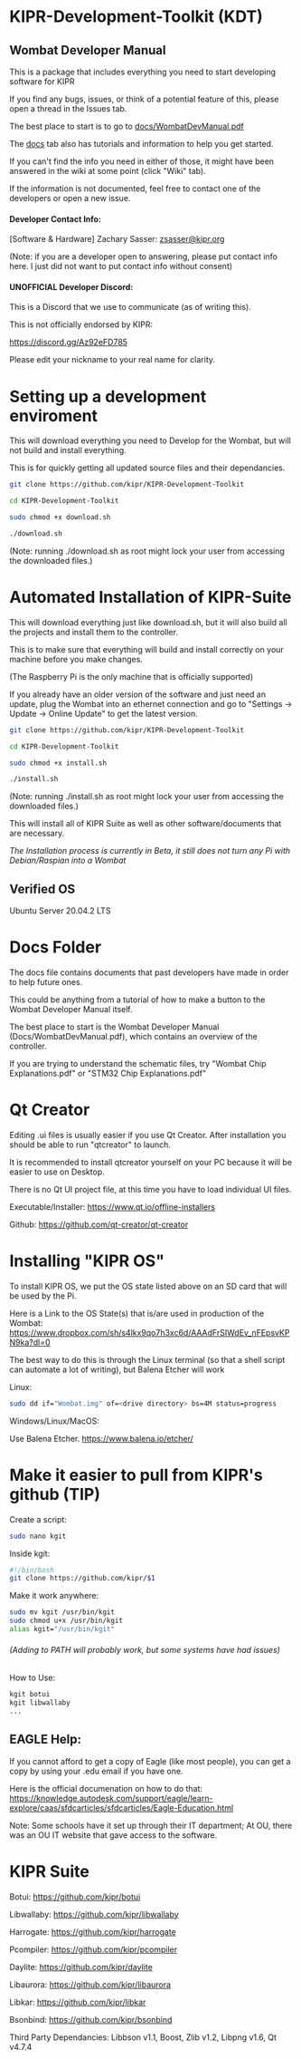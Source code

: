 # KIPR-Development-Toolkit (KDT)

## Wombat Developer Manual

This is a package that includes everything you need to start developing software for KIPR

If you find any bugs, issues, or think of a potential feature of this, please open a thread in the Issues tab.

The best place to start is to go to [docs/WombatDevManual.pdf](https://github.com/kipr/KIPR-Development-Toolkit/blob/master/Docs/WombatDevManual.pdf 'Wombat Developer Manual')

The [docs](https://github.com/kipr/KIPR-Development-Toolkit/blob/master/Docs 'Documentation, Tutorials, and other info.') tab also has tutorials and information to help you get started.

If you can't find the info you need in either of those,
it might have been answered in the wiki at some point (click "Wiki" tab).

If the information is not documented, feel free to contact one of the developers or open a new issue.

#### Developer Contact Info:

[Software & Hardware] Zachary Sasser: zsasser@kipr.org

(Note: if you are a developer open to answering, please put contact info here. I just did not want to put contact info without consent)

#### UNOFFICIAL Developer Discord:

This is a Discord that we use to communicate (as of writing this).

This is not officially endorsed by KIPR:

https://discord.gg/Az92eFD785

Please edit your nickname to your real name for clarity.

# Setting up a development enviroment

This will download everything you need to Develop for the Wombat, but will not build and install everything.

This is for quickly getting all updated source files and their dependancies.

```bash
git clone https://github.com/kipr/KIPR-Development-Toolkit

cd KIPR-Development-Toolkit

sudo chmod +x download.sh

./download.sh
```

(Note: running ./download.sh as root might lock your user from accessing the downloaded files.)

# Automated Installation of KIPR-Suite

This will download everything just like download.sh,
but it will also build all the projects and install them to the controller.

This is to make sure that everything will build and install correctly on your machine before you make changes.

(The Raspberry Pi is the only machine that is officially supported)

If you already have an older version of the software and just need an update,
plug the Wombat into an ethernet connection and go to "Settings -> Update -> Online Update" to get the latest version.

```bash
git clone https://github.com/kipr/KIPR-Development-Toolkit

cd KIPR-Development-Toolkit

sudo chmod +x install.sh

./install.sh
```

(Note: running ./install.sh as root might lock your user from accessing the downloaded files.)

This will install all of KIPR Suite as well as other software/documents that are necessary.

_The Installation process is currently in Beta, it still does not turn any Pi with Debian/Raspian into a Wombat_

## Verified OS

Ubuntu Server 20.04.2 LTS

# Docs Folder

The docs file contains documents that past developers have made in order to help future ones.

This could be anything from a tutorial of how to make a button to the Wombat Developer Manual itself.

The best place to start is the Wombat Developer Manual (Docs/WombatDevManual.pdf), which contains an overview of the controller.

If you are trying to understand the schematic files, try "Wombat Chip Explanations.pdf" or "STM32 Chip Explanations.pdf"

# Qt Creator

Editing .ui files is usually easier if you use Qt Creator. After installation you should be able to run "qtcreator" to launch.

It is recommended to install qtcreator yourself on your PC because it will be easier to use on Desktop.

There is no Qt UI project file, at this time you have to load individual UI files.

Executable/Installer:
https://www.qt.io/offline-installers

Github:
https://github.com/qt-creator/qt-creator

# Installing "KIPR OS"

To install KIPR OS, we put the OS state listed above on an SD card that will be used by the Pi.

Here is a Link to the OS State(s) that is/are used in production of the Wombat:
https://www.dropbox.com/sh/s4lkx9qo7h3xc6d/AAAdFrSIWdEv_nFEpsvKPN9ka?dl=0

The best way to do this is through the Linux terminal (so that a shell script can automate a lot of writing), but Balena Etcher will work

Linux:

```bash
sudo dd if="Wombat.img" of=<drive directory> bs=4M status=progress
```

Windows/Linux/MacOS:

Use Balena Etcher.
https://www.balena.io/etcher/

# Make it easier to pull from KIPR's github (TIP)

Create a script:

```bash
sudo nano kgit
```

Inside kgit:

```bash
#!/bin/bash
git clone https://github.com/kipr/$1
```

Make it work anywhere:

```bash
sudo mv kgit /usr/bin/kgit
sudo chmod u+x /usr/bin/kgit
alias kgit="/usr/bin/kgit"
```

###### (Adding to PATH will probably work, but some systems have had issues)

How to Use:

```bash
kgit botui
kgit libwallaby
...
```

## EAGLE Help:

If you cannot afford to get a copy of Eagle (like most people),
you can get a copy by using your .edu email if you have one.

Here is the official documenation on how to do that:
https://knowledge.autodesk.com/support/eagle/learn-explore/caas/sfdcarticles/sfdcarticles/Eagle-Education.html

Note: Some schools have it set up through their IT department;
At OU, there was an OU IT website that gave access to the software.

# KIPR Suite

Botui: https://github.com/kipr/botui

Libwallaby: https://github.com/kipr/libwallaby

Harrogate: https://github.com/kipr/harrogate

Pcompiler: https://github.com/kipr/pcompiler

Daylite: https://github.com/kipr/daylite

Libaurora: https://github.com/kipr/libaurora

Libkar: https://github.com/kipr/libkar

Bsonbind: https://github.com/kipr/bsonbind

Third Party Dependancies: Libbson v1.1, Boost, Zlib v1.2, Libpng v1.6, Qt v4.7.4
